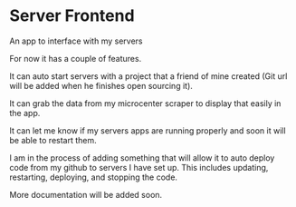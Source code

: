 # Server Frontend

An app to interface with my servers

For now it has a couple of features. 

It can auto start servers with a project that a friend of mine created (Git url will be added when he finishes open sourcing it).

It can grab the data from my microcenter scraper to display that easily in the app.

It can let me know if my servers apps are running properly and soon it will be able to restart them.

I am in the process of adding something that will allow it to auto deploy code from my github to servers I have set up. This includes updating, restarting, deploying, and stopping the code.

More documentation will be added soon.